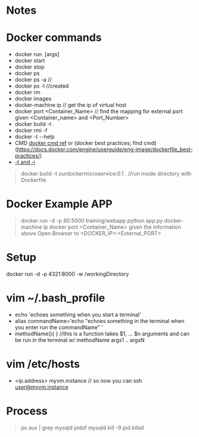 # Notes

# Docker commands

- docker run <image> [args]
- docker start
- docker stop
- docker ps
- docker ps -a //
- docker ps -l //created
- docker rm
- docker images
- docker-machine ip // get the ip of virtual host
- docker port <Container_Name> <Port Number> // find the mapping for external port given <Container_name> and <Port_Number>
- docker build -t <new-image-name> . 
- docker rmi -f <img or name>
- docker -t --help 
- CMD [docker cmd ref](https://docs.docker.com/engine/reference/builder/#cmd) or (docker best practices; find cmd)(https://docs.docker.com/engine/userguide/eng-image/dockerfile_best-practices/)
- [-t and -i](https://coreos.com/os/docs/latest/getting-started-with-docker.html)

>docker build -t ourdockermicroservice:0.1 . //run inside directory with Dockerfile

# Docker Example APP
>docker run -d -p 80:5000 training/webapp python app.py
docker-machine ip
docker port <Container_Name> <Port Number>
given the information above
Open Browser to <DOCKER_IP>:<External_PORT>


# Setup
docker run -d -p 4321:8000 -w /workingDirectory

# vim ~/.bash_profile 

- echo 'echoes something when you start a terminal'
- alias commandName='echo "echoes something in the terminal when you enter run the commandName" '
- methodName(){ } //this is a function takes $1, ... $n arguments and can be run in the terminal w/ methodName args1 .. argsN

# vim /etc/hosts

- <ip.address> myvm.instance  // so now you can ssh user@myvm.instance

# Process
> ps aux | grep mysqld
pidof mysqld
kill -9 pid
killall <processName>
